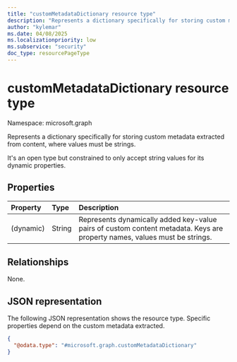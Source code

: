 ```yaml
---
title: "customMetadataDictionary resource type"
description: "Represents a dictionary specifically for storing custom metadata extracted from content, where values must be strings."
author: "kylemar"
ms.date: 04/08/2025
ms.localizationpriority: low
ms.subservice: "security"
doc_type: resourcePageType
---
```


# customMetadataDictionary resource type

Namespace: microsoft.graph

Represents a dictionary specifically for storing custom metadata extracted from content, where values must be strings.

It's an open type but constrained to only accept string values for its dynamic properties.

## Properties

| Property    | Type   | Description                                                              |
| :---------- | :----- | :----------------------------------------------------------------------- |
| (dynamic)   | String | Represents dynamically added key-value pairs of custom content metadata. Keys are property names, values must be strings. |

## Relationships

None.

## JSON representation

The following JSON representation shows the resource type. Specific properties depend on the custom metadata extracted.
<!-- {
  "blockType": "resource",
  "@odata.type": "microsoft.graph.customMetadataDictionary",
  "openType": true
}-->
``` json
{
  "@odata.type": "#microsoft.graph.customMetadataDictionary"
}
```
